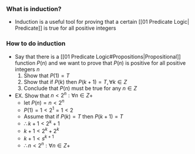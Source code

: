 ### What is induction?
- Induction is a useful tool for proving that a certain [[01 Predicate Logic| Predicate]] is true for all positive integers

### How to do induction
- Say that there is a [[01 Predicate Logic#Propositions|Propositional]] function $P(n)$ and we want to prove that $P(n)$ is positive for all positive integers $n$ 
	1. Show that $P(1) = T$ 
	2. Show that if $P(k)$ then $P(k+1)=T , \forall k \in Z$
	3. Conclude that $P(n)$ must be true for any $n\in Z$
- EX. Show that $n < 2^n: \forall n\in Z+$
	- let $P(n) =n < 2^n$
	- $P(1) = 1 < 2^1 = 1 < 2$
	- Assume that if $P(k) = T$ then $P(k+1) = T$
	- $\therefore k+1 < 2^k +1$
	- $k+1<2^k+2^k$ 
	- $k+1<s^{k+1}$
	- $\therefore n < 2^n: \forall n\in Z+$

